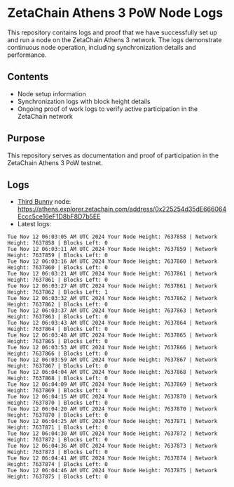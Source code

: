 # ZetaChain Athens 3 PoW Node Logs
This repository contains logs and proof that we have successfully set up and run a node on the ZetaChain Athens 3 network. The logs demonstrate continuous node operation, including synchronization details and performance.

## Contents
- Node setup information
- Synchronization logs with block height details
- Ongoing proof of work logs to verify active participation in the ZetaChain network

## Purpose
This repository serves as documentation and proof of participation in the ZetaChain Athens 3 PoW testnet.

## Logs

- [Third Bunny](https://thirdbunny.xyz/) node: https://athens.explorer.zetachain.com/address/0x225254d35dE666064Eccc5ce16eF1D8bF8D7b5EE
- Latest logs:
```
Tue Nov 12 06:03:05 AM UTC 2024 Your Node Height: 7637858 | Network Height: 7637858 | Blocks Left: 0
Tue Nov 12 06:03:11 AM UTC 2024 Your Node Height: 7637859 | Network Height: 7637859 | Blocks Left: 0
Tue Nov 12 06:03:16 AM UTC 2024 Your Node Height: 7637860 | Network Height: 7637860 | Blocks Left: 0
Tue Nov 12 06:03:21 AM UTC 2024 Your Node Height: 7637861 | Network Height: 7637861 | Blocks Left: 0
Tue Nov 12 06:03:27 AM UTC 2024 Your Node Height: 7637861 | Network Height: 7637862 | Blocks Left: 1
Tue Nov 12 06:03:32 AM UTC 2024 Your Node Height: 7637862 | Network Height: 7637862 | Blocks Left: 0
Tue Nov 12 06:03:37 AM UTC 2024 Your Node Height: 7637863 | Network Height: 7637863 | Blocks Left: 0
Tue Nov 12 06:03:43 AM UTC 2024 Your Node Height: 7637864 | Network Height: 7637864 | Blocks Left: 0
Tue Nov 12 06:03:48 AM UTC 2024 Your Node Height: 7637865 | Network Height: 7637865 | Blocks Left: 0
Tue Nov 12 06:03:53 AM UTC 2024 Your Node Height: 7637866 | Network Height: 7637866 | Blocks Left: 0
Tue Nov 12 06:03:59 AM UTC 2024 Your Node Height: 7637867 | Network Height: 7637867 | Blocks Left: 0
Tue Nov 12 06:04:04 AM UTC 2024 Your Node Height: 7637868 | Network Height: 7637868 | Blocks Left: 0
Tue Nov 12 06:04:09 AM UTC 2024 Your Node Height: 7637869 | Network Height: 7637869 | Blocks Left: 0
Tue Nov 12 06:04:15 AM UTC 2024 Your Node Height: 7637870 | Network Height: 7637870 | Blocks Left: 0
Tue Nov 12 06:04:20 AM UTC 2024 Your Node Height: 7637870 | Network Height: 7637870 | Blocks Left: 0
Tue Nov 12 06:04:25 AM UTC 2024 Your Node Height: 7637871 | Network Height: 7637871 | Blocks Left: 0
Tue Nov 12 06:04:30 AM UTC 2024 Your Node Height: 7637872 | Network Height: 7637872 | Blocks Left: 0
Tue Nov 12 06:04:36 AM UTC 2024 Your Node Height: 7637873 | Network Height: 7637873 | Blocks Left: 0
Tue Nov 12 06:04:41 AM UTC 2024 Your Node Height: 7637874 | Network Height: 7637874 | Blocks Left: 0
Tue Nov 12 06:04:46 AM UTC 2024 Your Node Height: 7637875 | Network Height: 7637875 | Blocks Left: 0
```
